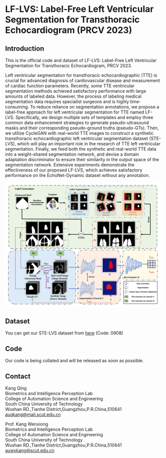 # LF-LVS: Label-Free Left Ventricular Segmentation for Transthoracic Echocardiogram (PRCV 2023)


## Introduction
This is the official code and dataset of LF-LVS: Label-Free Left Ventricular Segmentation for Transthoracic Echocardiogram, PRCV 2023.

Left ventricular segmentation for transthoracic echocardiographic (TTE) is crucial for advanced diagnosis of cardiovascular disease and measurement of cardiac function parameters. Recently, some TTE ventricular segmentation methods achieved satisfactory performance with large amounts of labeled data. However, the process of labeling medical segmentation data requires specialist surgeons and is highly time-consuming. To reduce reliance on segmentation annotations, we propose a label-free approach for left ventricular segmentation for TTE named LF-LVS. Specifically, we design multiple sets of templates and employ three common data enhancement strategies to generate pseudo-ultrasound masks and their corresponding pseudo-ground truths (pseudo-GTs). Then, we utilize CycleGAN with real-world TTE images to construct a synthetic transthoracic echocardiographic left ventricular segmentation dataset (STE-LVS), which will play an important role in the research of TTE left ventricular segmentation. Finally, we feed both the synthetic and real-world TTE data into a weight-shared segmentation network, and devise a domain adaptation discriminator to ensure their similarity in the output space of the segmentation network. Extensive experiments demonstrate the effectiveness of our proposed LF-LVS, which achieves satisfactory performance on the EchoNet-Dynamic dataset without any annotation.

<div align=center>
<img src="./imgs/network.svg">
</div>



## Dataset
You can get our STE-LVS dataset from [here](https://pan.baidu.com/s/1P0V74Sg0dmdN1BSqZCPTIg?pwd=0908) (Code: 0908)

## Code
Our code is being collated and will be released as soon as possible. 

## Contact
Kang Qing  
Biometrics and Intelligence Perception Lab    
College of Automation Science and Engineering  
South China University of Technology  
Wushan RD.,Tianhe District,Guangzhou,P.R.China,510641  
auqkang@mail.scut.edu.cn


Prof. Kang Wenxiong  
Biometrics and Intelligence Perception Lab    
College of Automation Science and Engineering  
South China University of Technology  
Wushan RD.,Tianhe District,Guangzhou,P.R.China,510641  
auwxkang@scut.edu.cn